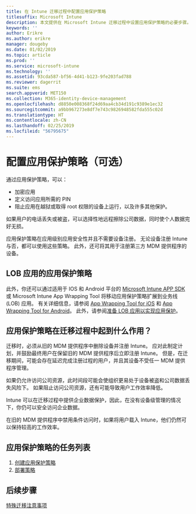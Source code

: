 ```yaml
---
title: 在 Intune 迁移过程中配置应用保护策略
titlesuffix: Microsoft Intune
description: 本文提供在 Microsoft Intune 迁移过程中设置应用保护策略的必要步骤。
keywords: ''
author: Erikre
ms.author: erikre
manager: dougeby
ms.date: 01/02/2019
ms.topic: article
ms.prod: ''
ms.service: microsoft-intune
ms.technology: ''
ms.assetid: 93cda587-bf56-4d41-b123-9fe203fad788
ms.reviewer: dagerrit
ms.suite: ems
search.appverid: MET150
ms.collection: M365-identity-device-management
ms.openlocfilehash: d8850e008368f24d69aa4cb34d191c9389e1ec32
ms.sourcegitcommit: a9bb967273e8df7e743c9826948582fda555c02d
ms.translationtype: HT
ms.contentlocale: zh-CN
ms.lasthandoff: 02/25/2019
ms.locfileid: "56795675"
---
```

# <a name="configure-app-protection-policies-optional"></a>配置应用保护策略（可选）


通过应用保护策略，可以：
* 加密应用
* 定义访问应用所需的 PIN
* 阻止应用在越狱或取得 root 权限的设备上运行，以及许多其他保护。

如果用户的电话丢失或被盗，可以选择性地远程擦除公司数据，同时使个人数据完好无损。

应用保护策略在应用级别应用安全性并且不需要设备注册。 无论设备注册 Intune 与否，都可以使用这些策略。 此外，还可将其用于注册第三方 MDM 提供程序的设备。

## <a name="app-protection-policies-with-lob-apps"></a>LOB 应用的应用保护策略

此外，你还可以通过适用于 IOS 和 Android 平台的 [Microsoft Intune APP SDK](app-sdk-get-started.md) 或 Microsoft Intune App Wrapping Tool 将移动应用保护策略扩展到业务线 (LOB) 应用。 有关详细信息，请参阅 [App Wrapping Tool for iOS](app-wrapper-prepare-ios.md) 和 [App Wrapping Tool for Android](app-wrapper-prepare-android.md)。 此外，请参阅[准备 LOB 应用以实现应用保护](apps-prepare-mobile-application-management.md)。

## <a name="how-do-app-protection-policies-help-during-migration"></a>应用保护策略在迁移过程中起到什么作用？

迁移时，必须从旧的 MDM 提供程序中删除设备并注册 Intune。 应对此制定计划，并鼓励最终用户在保留旧的 MDM 提供程序后立即注册 Intune。 但是，在迁移期间，可能会存在延迟完成注册过程的用户，并且其设备不受任一 MDM 提供程序管理。

如果仍允许访问公司资源，此时间段可能会使组织更易处于设备被盗和公司数据丢失风险下。 如果阻止访问公司资源，还有可能导致用户工作效率降低。

Intune 可以在迁移过程中提供企业数据保护，因此，在没有设备级管理的情况下，你仍可以安全访问企业数据。

在旧的 MDM 提供程序中禁用条件访问时，如果将用户载入 Intune，他们仍然可以保持较高的工作效率。

## <a name="task-list-for-app-protection-policies"></a>应用保护策略的任务列表

1. [创建应用保护策略](app-protection-policies.md#create-an-app-protection-policy)
2. [部署策略](app-protection-policies.md#deploy-a-policy-to-users)


## <a name="next-steps"></a>后续步骤

[特殊迁移注意事项](migration-guide-considerations.md)
